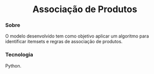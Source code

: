 <div align="center">
  <h1>Associação de Produtos</h1>
</div>

### Sobre
O modelo desenvolvido tem como objetivo aplicar um algoritmo para identificar itemsets e regras de associação de produtos.

### Tecnologia
Python.
